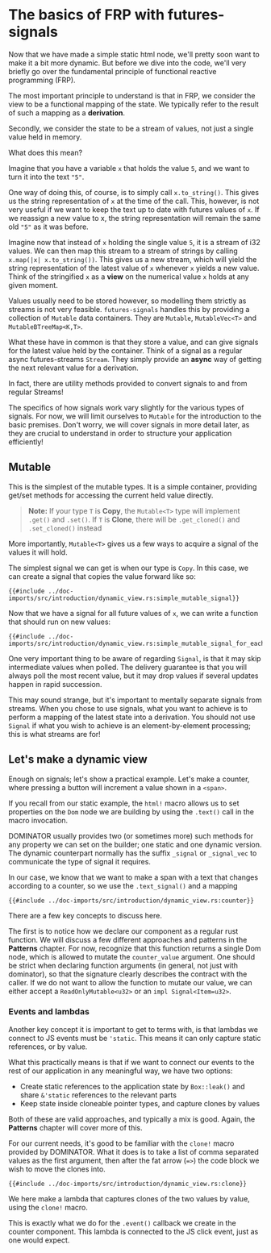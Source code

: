 # The basics of FRP with futures-signals

Now that we have made a simple static html node, we'll pretty soon want to make it a bit more dynamic.
But before we dive into the code, we'll very briefly go over the fundamental principle of functional reactive programming (FRP).

The most important principle to understand is that in FRP, we consider the view to be a functional mapping of the state.
We typically refer to the result of such a mapping as a **derivation**.

Secondly, we consider the state to be a stream of values, not just a single value held in memory.

What does this mean?

Imagine that you have a variable `x` that holds the value `5`, and we want to turn it into the text `"5"`.

One way of doing this, of course, is to simply call `x.to_string()`.
This gives us the string representation of `x` at the time of the call.
This, however, is not very useful if we want to keep the text up to date with futures values of `x`.
If we reassign a new value to x, the string representation will remain the same old `"5"` as it was before.

Imagine now that instead of `x` holding the single value `5`, it is a stream of i32 values.
We can then map this stream to a stream of strings by calling `x.map(|x| x.to_string())`.
This gives us a new stream, which will yield the string representation of the latest value of `x` whenever `x` yields a new value.
Think of the stringified `x` as a **view** on the numerical value `x` holds at any given moment.

Values usually need to be stored however, so modelling them strictly as streams is not very feasible. 
`futures-signals` handles this by providing a collection of `Mutable` data containers.
They are `Mutable`, `MutableVec<T>` and `MutableBTreeMap<K,T>`.

What these have in common is that they store a value, and can give signals for the latest value held by the container.
Think of a signal as a regular async futures-streams `Stream`. 
They simply provide an **async** way of getting the next relevant value for a derivation.

In fact, there are utility methods provided to convert signals to and from regular Streams!

The specifics of how signals work vary slightly for the various types of signals.
For now, we will limit ourselves to `Mutable` for the introduction to the basic premises.
Don't worry, we will cover signals in more detail later, as they are crucial to understand in order to structure your application efficiently!

## Mutable<T>

This is the simplest of the mutable types.
It is a simple container, providing get/set methods for accessing the current held value directly.

> **Note:** If your type `T` is **Copy**, the `Mutable<T>` type will implement `.get()` and `.set()`. 
If `T` is **Clone**, there will be `.get_cloned()` and `.set_cloned()` instead

More importantly, `Mutable<T>` gives us a few ways to acquire a signal of the values it will hold.

The simplest signal we can get is when our type is `Copy`.
In this case, we can create a signal that copies the value forward like so:

```rust,no_run,noplayground
{{#include ../doc-imports/src/introduction/dynamic_view.rs:simple_mutable_signal}}
```

Now that we have a signal for all future values of `x`, we can write a function that should run on new values:

```rust,no_run,noplayground
{{#include ../doc-imports/src/introduction/dynamic_view.rs:simple_mutable_signal_for_each}}
```

One very important thing to be aware of regarding `Signal`, is that it may skip intermediate values when polled.
The delivery guarantee is that you will always poll the most recent value, but it may drop values if several updates happen in rapid succession.

This may sound strange, but it's important to mentally separate signals from streams.
When you chose to use signals, what you want to achieve is to perform a mapping of the latest state into a derivation.
You should not use `Signal` if what you wish to achieve is an element-by-element processing; this is what streams are for! 

## Let's make a dynamic view

Enough on signals; let's show a practical example.
Let's make a counter, where pressing a button will increment a value shown in a `<span>`.

If you recall from our static example, the `html!` macro allows us to set properties on the `Dom` node we are building by using the `.text()` call in the macro invocation.

DOMINATOR usually provides two (or sometimes more) such methods for any property we can set on the builder; one static and one dynamic version.
The dynamic counterpart normally has the suffix `_signal` or `_signal_vec` to communicate the type of signal it requires.

In our case, we know that we want to make a span with a text that changes according to a counter, so we use the `.text_signal()` and a mapping 

```rust,no_run,noplayground
{{#include ../doc-imports/src/introduction/dynamic_view.rs:counter}}
```

There are a few key concepts to discuss here.

The first is to notice how we declare our component as a regular rust function.
We will discuss a few different approaches and patterns in the **Patterns** chapter.
For now, recognize that this function returns a single Dom node, which is allowed to mutate the `counter_value` argument.
One should be strict when declaring function arguments (in general, not just with dominator), so that the signature clearly describes the contract with the caller.
If we do not want to allow the function to mutate our value, we can either accept a `ReadOnlyMutable<u32>` or an `impl Signal<Item=u32>`.

### Events and lambdas

Another key concept it is important to get to terms with, is that lambdas we connect to JS events must be `'static`.
This means it can only capture static references, or by value.

What this practically means is that if we want to connect our events to the rest of our application in any meaningful way, we have two options:

- Create static references to the application state by `Box::leak()` and share `&'static` references to the relevant parts
- Keep state inside cloneable pointer types, and capture clones by values

Both of these are valid approaches, and typically a mix is good.
Again, the **Patterns** chapter will cover more of this.

For our current needs, it's good to be familiar with the `clone!` macro provided by DOMINATOR.
What it does is to take a list of comma separated values as the first argument, then after the fat arrow (`=>`) the code block we wish to move the clones into.

```rust,no_run,noplayground
{{#include ../doc-imports/src/introduction/dynamic_view.rs:clone}}
```

We here make a lambda that captures clones of the two values by value, using the `clone!` macro.

This is exactly what we do for the `.event()` callback we create in the counter component.
This lambda is connected to the JS click event, just as one would expect.

